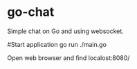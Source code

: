 # go-chat

Simple chat on Go and using websocket.

#Start application
go run ./main.go

Open web browser and find localost:8080/
